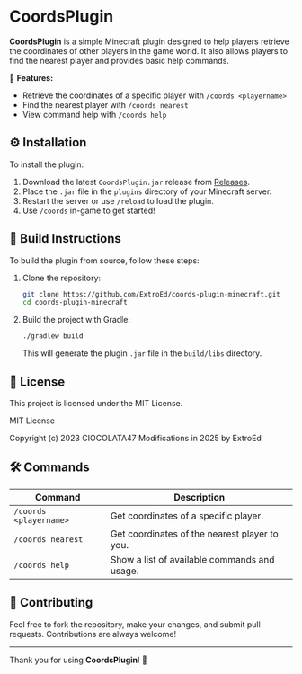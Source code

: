 # CoordsPlugin

**CoordsPlugin** is a simple Minecraft plugin designed to help players retrieve the coordinates of other players in the game world. It also allows players to find the nearest player and provides basic help commands.

🔹 **Features:**
- Retrieve the coordinates of a specific player with `/coords <playername>`
- Find the nearest player with `/coords nearest`
- View command help with `/coords help`

## ⚙️ Installation

To install the plugin:

1. Download the latest `CoordsPlugin.jar` release from [Releases](https://github.com/ExtroEd/coords-plugin-minecraft/releases).
2. Place the `.jar` file in the `plugins` directory of your Minecraft server.
3. Restart the server or use `/reload` to load the plugin.
4. Use `/coords` in-game to get started!

## 🔧 Build Instructions

To build the plugin from source, follow these steps:

1. Clone the repository:

    ```bash
    git clone https://github.com/ExtroEd/coords-plugin-minecraft.git
    cd coords-plugin-minecraft
    ```

2. Build the project with Gradle:

    ```bash
    ./gradlew build
    ```

   This will generate the plugin `.jar` file in the `build/libs` directory.

## 🔑 License

This project is licensed under the MIT License.

MIT License

Copyright (c) 2023 CIOCOLATA47
Modifications in 2025 by ExtroEd

## 🛠️ Commands

| Command                          | Description                                               |
|-----------------------------------|-----------------------------------------------------------|
| `/coords <playername>`            | Get coordinates of a specific player.                     |
| `/coords nearest`                 | Get coordinates of the nearest player to you.             |
| `/coords help`                    | Show a list of available commands and usage.               |

## 💬 Contributing

Feel free to fork the repository, make your changes, and submit pull requests. Contributions are always welcome!

---

Thank you for using **CoordsPlugin**! 🚀
